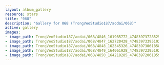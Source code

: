 ```yaml
---
layout: album_gallery
resource: stars
title: "068"
description: "Gallery for 068 (TrongVeoStudio187/aodai/068)"
active: gallery
images:
- image_path: TrongVeoStudio187/aodai/068/4846_161985772_474839737285255_3692434317118539060_n.jpg
- image_path: TrongVeoStudio187/aodai/068/4847_162720428_474839733951922_6445211993534908333_n.jpg
- image_path: TrongVeoStudio187/aodai/068/4848_162345326_474839730618589_5535634882272108702_n.jpg
- image_path: TrongVeoStudio187/aodai/068/4849_164061928_474839723951923_583810424881019522_n.jpg
- image_path: TrongVeoStudio187/aodai/068/4850_164218285_474839720618590_7636118780825585916_n.jpg
---
```

